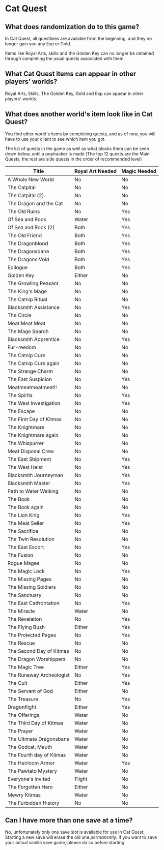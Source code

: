 # Cat Quest

## What does randomization do to this game?

In Cat Quest, all questlines are available from the beginning, and they no longer gain you any Exp or Gold. 

Items like Royal Arts, skills and the Golden Key can no longer be obtained 
through completing the usual quests associated with them.

## What Cat Quest items can appear in other players' worlds?

Royal Arts, Skills, The Golden Key, Gold and Exp can appear in other players' worlds.

## What does another world's item look like in Cat Quest?

You find other world's items by completing quests, and as of now, you will have to use your client to see which item you got.

The list of quests in the game as well as what blocks them can be seen down below, until a poptracker is made (The top 12 quests are the Main Quests, the rest are side quests in the order of recommended level)

| Title	| Royal Art Needed | Magic Needed
| ----------- | ----------- | ----------- |
| A Whole New World	| No	| No
| The Catpital	| No	| No
| The Catpital (2)	| No	| No
| The Dragon and the Cat	| No	| No
| The Old Ruins	| No	| Yes
| Of Sea and Rock	| Water	| Yes
| Of Sea and Rock (2)	| Both	| Yes
| The Old Friend	| Both	| Yes
| The Dragonblood	| Both	| Yes
| The Dragonsbane	| Both	| Yes
| The Dragons Void	| Both	| Yes
| Epilogue	| Both	| Yes
| Golden Key	| Either	| No
| The Growling Peasant	| No	| No
| The King's Mage	| No	| No
| The Catnip Ritual	| No	| No
| Blacksmith Assistance	| No	| Yes
| The Circle	| No	| No
| Meat Meat Meat	| No	| No
| The Mage Search	| No	| No
| Blacksmith Apprentice	| No	| Yes
| Fur-reedom	| No	| No
| The Catnip Cure	| No	| No
| The Catnip Cure again	| No	| No
| The Strange Charm	| No	| No
| The East Suspicion	| No	| Yes
| Meatmeatmeatmeat!!	| No	| No
| The Spirits	| No	| Yes
| The West Investigation	| No	| Yes
| The Escape	| No	| No
| The First Day of Kitmas	| No	| No
| The Knightmare	| No	| No
| The Knightmare again	| No	| No
| The Whispurrer	| No	| No
| Meat Disposal Crew	| No	| No
| The East Shipment	| No	| Yes
| The West Heist	| No	| Yes
| Blacksmith Journeyman	| No	| Yes
| Blacksmith Master	| No	| Yes
| Path to Water Walking	| No	| No
| The Book	| No	| No
| The Book again	| No	| No
| The Lion King	| No	| Yes
| The Meat Seller	| No	| Yes
| The Sacrifice	| No	| No
| The Twin Resolution	| No	| No
| The East Escort	| No	| Yes
| The Fusion	| No	| No
| Rogue Mages	| No	| No
| The Magic Lock	| No	| Yes
| The Missing Pages	| No	| No
| The Missing Soldiers	| No	| No
| The Sanctuary	| No	| No
| The East Catfrontation	| No	| Yes
| The Miracle	| Water	| No
| The Revelation	| No	| Yes
| The Flying Bush	| Either	| Yes
| The Protected Pages	| No	| Yes
| The Rescue	| No	| No
| The Second Day of Kitmas	| No	| No
| The Dragon Worshippers	| No	| No
| The Magic Tree	| Either	| Yes
| The Runaway Archeologist	| No	| Yes
| The Cult	| Either	| Yes
| The Servant of God	| Either	| No
| The Treasure	| No	| Yes
| Dragonflight	| Either	| Yes
| The Offerings	| Water	| No
| The Third Day of Kitmas	| Water	| No
| The Prayer	| Water	| No
| The Ultimate Dragonsbane	| Water	| No
| The Godcat, Mauth	| Water	| No
| The Fourth day of Kitmas	| Water	| No
| The Heirloom Armor	| Water	| Yes
| The Pawtato Mystery	| Water	| No
| Everyone's invited	| Flight	| No
| The Forgotten Hero	| Either	| No
| Mewry Kitmas	| Water	| No
| The Furbidden History	| No	| No

## Can I have more than one save at a time?

No, unfortunately only one save slot is available for use in Cat Quest.
Starting a new save will erase the old one _permanently_.
If you want to save your actual vanilla save game, please do so before starting.
